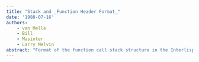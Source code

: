 ```yaml
---
title: "Stack and _Function Header Format_"
date: '1988-07-16'
authors: 
    - van Melle
    - Bill
    - Masinter
    - Larry Melvin
abstract: "Format of the function call stack structure in the Interlisp-D virtual memory."
---
```


